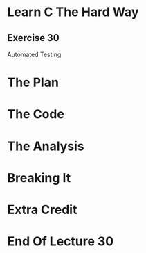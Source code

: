 Learn C The Hard Way
=======

Exercise 30
----

Automated Testing



The Plan
====


The Code
====



The Analysis
====




Breaking It
====




Extra Credit
====



End Of Lecture 30
=====


